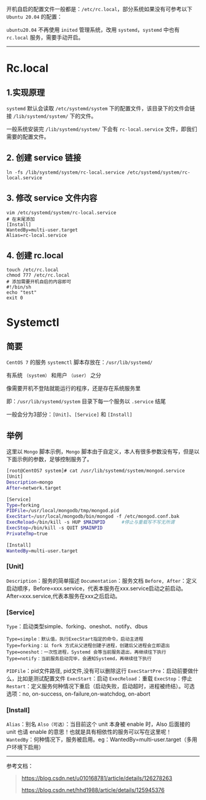 开机自启的配置文件一般都是：`/etc/rc.local`，部分系统如果没有可参考以下 `Ubuntu 20.04`  的配置：

`ubuntu20.04` 不再使用  `inited` 管理系统，改用  `systemd`，`systemd` 中也有 `rc.local` 服务，需要手动开启。

---
# Rc.local

## 1.实现原理

`systemd` 默认会读取 `/etc/systemd/system` 下的配置文件，该目录下的文件会链接 `/lib/systemd/system/` 下的文件。

一般系统安装完 `/lib/systemd/system/` 下会有 `rc-local.service` 文件，即我们需要的配置文件。

## 2. 创建 service 链接

```shell
ln -fs /lib/systemd/system/rc-local.service /etc/systemd/system/rc-local.service
```

## 3. 修改 service 文件内容

```shell
vim /etc/systemd/system/rc-local.service
# 在末尾添加
[Install]
WantedBy=multi-user.target
Alias=rc-local.service
```

## 4. 创建 rc.local

```shell
touch /etc/rc.local
chmod 777 /etc/rc.local
# 添加需要开机自启的内容即可
#!/bin/sh
echo "test"
exit 0

```

# Systemctl

## 简要
`CentOS 7` 的服务 `systemctl` 脚本存放在：`/usr/lib/systemd/`

有系统 `（system）` 和用户 `（user）` 之分

像需要开机不登陆就能运行的程序，还是存在系统服务里

即：`/usr/lib/systemd/system` 目录下每一个服务以 `.service` 结尾

一般会分为3部分：`[Unit]`、`[Service]` 和 `[Install]`

## 举例
这里以 `Mongo` 脚本示例，`Mongo` 脚本由于自定义，本人有很多参数没有写，但是以下面示例的参数，足够控制服务了。
```sh
[root@CentOS7 system]# cat /usr/lib/systemd/system/mongod.service 
[Unit]
Description=mongo
After=network.target 
 
[Service]
Type=forking
PIDFile=/usr/local/mongodb/tmp/mongod.pid
ExecStart=/usr/local/mongodb/bin/mongod -f /etc/mongod.conf.bak
ExecReload=/bin/kill -s HUP $MAINPID      #停止与重载写不写无所谓
ExecStop=/bin/kill -s QUIT $MAINPID
PrivateTmp=true
 
[Install]
WantedBy=multi-user.target
```
### [Unit]
`Description`：服务的简单描述
`Documentation`：服务文档
`Before, After`：定义启动顺序，Before=xxx.service，代表本服务在xxx.service启动之前启动。After=xxx.service,代表本服务在xxx之后启动。

### [Service]
`Type`：启动类型simple、forking、oneshot、notify、dbus

	Type=simple：默认值，执行ExecStart指定的命令，启动主进程
	Type=forking：以 fork 方式从父进程创建子进程，创建后父进程会立即退出
	Type=oneshot：一次性进程，Systemd 会等当前服务退出，再继续往下执行
	Type=notify：当前服务启动完毕，会通知Systemd，再继续往下执行

`PIDFile`：pid文件路径, pid文件,没有可以删除这行
`ExecStartPre`：启动前要做什么，比如是测试配置文件
`ExecStart`：启动
`ExecReload`：重载 
`ExecStop`：停止
`Restart`：定义服务何种情况下重启（启动失败，启动超时，进程被终结）。可选选项：no, on-success, on-failure,on-watchdog, on-abort

### [Install]
`Alias`：别名
`Also（可选）`：当目前这个 unit 本身被 enable 时，Also 后面接的 unit 也请 enable 的意思！也就是具有相依性的服务可以写在这里呢！
`WantedBy`：何种情况下，服务被启用。eg：WantedBy=multi-user.target（多用户环境下启用）


---
参考文档：
> https://blog.csdn.net/u010168781/article/details/126278263
>
> https://blog.csdn.net/hhd1988/article/details/125945376
